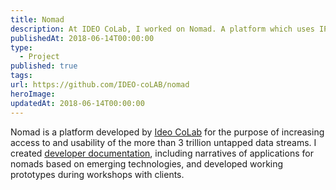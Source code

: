 ```yaml
---
title: Nomad
description: At IDEO CoLab, I worked on Nomad. A platform which uses IPFS to create a peer-to-peer network of nodes that routes messages from publisher to subscriber.
publishedAt: 2018-06-14T00:00:00
type:
  - Project
published: true
tags: 
url: https://github.com/IDEO-coLAB/nomad
heroImage: 
updatedAt: 2018-06-14T00:00:00
---
```

Nomad is a platform developed by [Ideo CoLab](http://www.ideocolab.com/) for the purpose of increasing access to and usability of the more than 3 trillion untapped data streams. I created [developer documentation](https://weftech.gitbooks.io/nomad-quickstart-guide/content/), including narratives of applications for nomads based on emerging technologies, and developed working prototypes during workshops with clients.